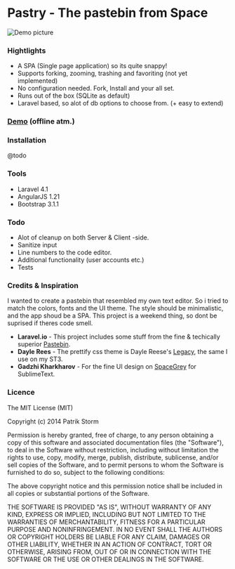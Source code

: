 # Pastry - The pastebin from Space
![Demo picture](http://i.imgur.com/scdtHSY.png)

### Hightlights

- A SPA (Single page application) so its quite snappy!
- Supports forking, zooming, trashing and favoriting (not yet implemented)
- No configuration needed. Fork, Install and your all set.
- Runs out of the box (SQLite as default)
- Laravel based, so alot of db options to choose from. (+ easy to extend)

### [Demo](http://paste.patrikstorm.com) (offline atm.)

### Installation

@todo

### Tools

- Laravel 4.1
- AngularJS 1.21
- Bootstrap 3.1.1

### Todo

- Alot of cleanup on both Server & Client -side.
- Sanitize input
- Line numbers to the code editor.
- Additional functionality (user accounts etc.)
- Tests

### Credits & Inspiration

I wanted to create a pastebin that resembled my own text editor. So i tried to match
the colors, fonts and the UI theme. The style should be minimalistic, and the app
shoud be a SPA. This project is a weekend thing, so dont be suprised if theres code smell.

- **Laravel.io** - This project includes some stuff from the fine & techically superior [Pastebin](http://laravel.io/bin).
- **Dayle Rees** - The prettify css theme is Dayle Reese's [Legacy](http://daylerees.github.io/), the same I use on my ST3.
- **Gadzhi Kharkharov** - For the fine UI design on [SpaceGrey](http://kkga.github.io/spacegray/) for SublimeText.

### Licence

The MIT License (MIT)

Copyright (c) 2014 Patrik Storm

Permission is hereby granted, free of charge, to any person obtaining a copy
of this software and associated documentation files (the "Software"), to deal
in the Software without restriction, including without limitation the rights
to use, copy, modify, merge, publish, distribute, sublicense, and/or sell
copies of the Software, and to permit persons to whom the Software is
furnished to do so, subject to the following conditions:

The above copyright notice and this permission notice shall be included in
all copies or substantial portions of the Software.

THE SOFTWARE IS PROVIDED "AS IS", WITHOUT WARRANTY OF ANY KIND, EXPRESS OR
IMPLIED, INCLUDING BUT NOT LIMITED TO THE WARRANTIES OF MERCHANTABILITY,
FITNESS FOR A PARTICULAR PURPOSE AND NONINFRINGEMENT. IN NO EVENT SHALL THE
AUTHORS OR COPYRIGHT HOLDERS BE LIABLE FOR ANY CLAIM, DAMAGES OR OTHER
LIABILITY, WHETHER IN AN ACTION OF CONTRACT, TORT OR OTHERWISE, ARISING FROM,
OUT OF OR IN CONNECTION WITH THE SOFTWARE OR THE USE OR OTHER DEALINGS IN
THE SOFTWARE.
